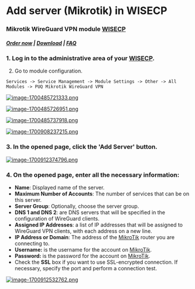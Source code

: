 # Add server (Mikrotik) in WISECP

### Mikrotik WireGuard VPN module **[WISECP](https://puqcloud.com/link.php?id=78)** 

##### [Order now](https://puqcloud.com/index.php?rp=/store/wisecp-module-mikrotik-wireguard-vpn) | [Download](https://download.puqcloud.com/WISECP/Product/PUQ_WISECP-Mikrotik-WireGuard-VPN/) | [FAQ](https://faq.puqcloud.com/)

### 1. Log in to the administrative area of your **[WISECP](https://puqcloud.com/link.php?id=78)**.

2. Go to module configuration.

```
Services -> Service Management -> Module Settings -> Other -> All Modules -> PUQ Mikrotik WireGuard VPN
```

[![image-1700485721333.png](https://doc.puq.info/uploads/images/gallery/2023-11/scaled-1680-/image-1700485721333.png)](https://doc.puq.info/uploads/images/gallery/2023-11/image-1700485721333.png)

[![image-1700485726951.png](https://doc.puq.info/uploads/images/gallery/2023-11/scaled-1680-/image-1700485726951.png)](https://doc.puq.info/uploads/images/gallery/2023-11/image-1700485726951.png)

[![image-1700485737918.png](https://doc.puq.info/uploads/images/gallery/2023-11/scaled-1680-/image-1700485737918.png)](https://doc.puq.info/uploads/images/gallery/2023-11/image-1700485737918.png)

[![image-1700908237215.png](https://doc.puq.info/uploads/images/gallery/2023-11/scaled-1680-/image-1700908237215.png)](https://doc.puq.info/uploads/images/gallery/2023-11/image-1700908237215.png)


### 3. In the opened page, click the '**Add Server**' button.

[![image-1700912374796.png](https://doc.puq.info/uploads/images/gallery/2023-11/scaled-1680-/image-1700912374796.png)](https://doc.puq.info/uploads/images/gallery/2023-11/image-1700912374796.png)

### 4. On the opened page, enter all the necessary information:

- **Name**: Displayed name of the server.
- **Maximum Number of Accounts**: The number of services that can be on this server.
- **Server Group**: Optionally, choose the server group.
- **DNS 1 and DNS 2**: are DNS servers that will be specified in the configuration of WireGuard clients.
- **Assigned IP Addresses**: a list of IP addresses that will be assigned to WireGuard VPN clients, with each address on a new line.
- **IP Address or Domain**: The address of the [MikroTik](https://mikrotik.com/) router you are connecting to.
- **Username:** is the username for the account on [MikroTik](https://mikrotik.com/).
- **Password:** is the password for the account on [MikroTik](https://mikrotik.com/).
- Check the **SSL** box if you want to use SSL-encrypted connection. If necessary, specify the port and perform a connection test.

[![image-1700912532762.png](https://doc.puq.info/uploads/images/gallery/2023-11/scaled-1680-/image-1700912532762.png)](https://doc.puq.info/uploads/images/gallery/2023-11/image-1700912532762.png)
